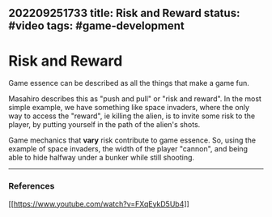 202209251733
title: Risk and Reward
status: #video
tags: #game-development
---

# Risk and Reward

Game essence can be described as all the things that make a game fun. 

Masahiro describes this as "push and pull" or "risk and reward".
In the most simple example, we have something like space invaders, where the only way to access the "reward", ie killing the alien, is to invite some risk to the player, by putting yourself in the path of the alien's shots.

Game mechanics that __vary__ risk contribute to game essence. So, using the example of space invaders, the width of the player "cannon", and being able to hide halfway under a bunker while still shooting.

---
### References

[[https://www.youtube.com/watch?v=FXqEykD5Ub4]]

